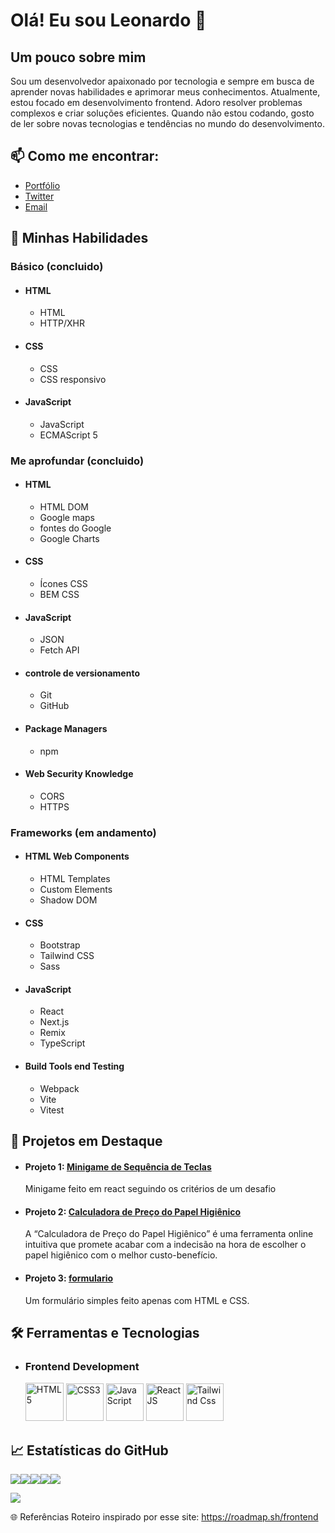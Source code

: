  # Olá! Eu sou Leonardo 👋

## Um pouco sobre mim

Sou um desenvolvedor apaixonado por tecnologia e sempre em busca de aprender novas habilidades e aprimorar meus conhecimentos. Atualmente, estou focado em desenvolvimento frontend. Adoro resolver problemas complexos e criar soluções eficientes. Quando não estou codando, gosto de ler sobre novas tecnologias e tendências no mundo do desenvolvimento.

## 📫 Como me encontrar:

- [Portfólio](https://github.com/LeonardoConstantino?tab=repositories)
- [Twitter](https://x.com/leoconsatntino)
- [Email](https://leohconstantino@hotmail.com)

## 🚀 Minhas Habilidades

 ### **Básico** (concluido)

- #### HTML
  - HTML
  - HTTP/XHR

- #### CSS
  - CSS
  - CSS responsivo

- #### JavaScript
  - JavaScript
  - ECMAScript 5

 ### **Me aprofundar** (concluido)

- #### HTML
  - HTML DOM
  - Google maps
  - fontes do Google
  - Google Charts

- #### CSS
  - Ícones CSS
  - BEM CSS

- #### JavaScript
  - JSON
  - Fetch API
 
- #### controle de versionamento
  - Git
  - GitHub
 
- #### Package Managers
  - npm

- #### Web Security Knowledge
  - CORS
  - HTTPS
 
 ### **Frameworks** (em andamento)

- #### HTML Web Components
  - HTML Templates
  - Custom Elements
  - Shadow DOM

- #### CSS
  - Bootstrap
  - Tailwind CSS
  - Sass

- #### JavaScript
  - React
  - Next.js
  - Remix
  - TypeScript

- #### Build Tools end Testing
  - Webpack
  - Vite
  - Vitest

## 🌟 Projetos em Destaque

- #### Projeto 1: [Minigame de Sequência de Teclas](https://github.com/LeonardoConstantino/Desafio-Front-End)
  Minigame feito em react seguindo os critérios de um desafio

- #### Projeto 2: [Calculadora de Preço do Papel Higiênico](https://github.com/LeonardoConstantino/preco-papel)
  A “Calculadora de Preço do Papel Higiênico” é uma ferramenta online intuitiva que promete acabar com a indecisão na hora de escolher o papel higiênico com o melhor custo-benefício.

- #### Projeto 3: [formulario](https://github.com/LeonardoConstantino/formulario_com_validacao)
  Um formulário simples feito apenas com HTML e CSS.

## 🛠️ Ferramentas e Tecnologias

- ### Frontend Development
  <div>
    <img src="https://cdn1.iconfinder.com/data/icons/logotypes/32/badge-html-5-512.png" width='61' title='HTML5' />
    <img src="https://cdn1.iconfinder.com/data/icons/logotypes/32/badge-css-3-512.png" width='60' title='CSS3'  />
    <img src="https://cdn4.iconfinder.com/data/icons/logos-and-brands/512/187_Js_logo_logos-512.png" width='60' title='JavaScript'/>
    <img src="https://cdn4.iconfinder.com/data/icons/logos-3/600/React.js_logo-512.png" width="60" title="ReactJS">
    <img src="https://camo.githubusercontent.com/b8962cf8b3e32bdc59553255070c9161671908152fcdbc9049dd1e9adf8e3ea0/68747470733a2f2f6a61636f62646d6e2e6d652f69636f6e732f7461696c77696e646373732e737667" width='60' title='Tailwind Css'   />
  </div>

## 📈 Estatísticas do GitHub
<div style="display: flex" align="center">
<img src="http://github-profile-summary-cards.vercel.app/api/cards/profile-details?username=LeonardoConstantino&theme=dracula" />
<img src="http://github-profile-summary-cards.vercel.app/api/cards/repos-per-language?username=LeonardoConstantino&theme=dracula"/>
<img src="http://github-profile-summary-cards.vercel.app/api/cards/most-commit-language?username=LeonardoConstantino&theme=dracula" />
<img src="http://github-profile-summary-cards.vercel.app/api/cards/stats?username=LeonardoConstantino&theme=dracula" />
<img src="http://github-profile-summary-cards.vercel.app/api/cards/productive-time?username=LeonardoConstantino&theme=dracula&utcOffset=8" />
</div>

![](https://komarev.com/ghpvc/?username=LeonardoConstantino)


🌐 Referências
Roteiro inspirado por esse site: <https://roadmap.sh/frontend>
